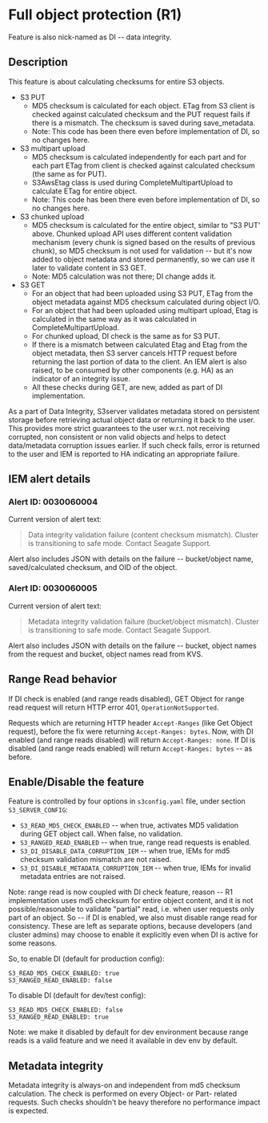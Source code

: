 # Full object protection (R1)

Feature is also nick-named as DI -- data integrity.

## Description

This feature is about calculating checksums for entire S3 objects.

- S3 PUT
  - MD5 checksum is calculated for each object. ETag from S3 client is checked
    against calculated checksum and the PUT request fails if there is a
    mismatch. The checksum is saved during save_metadata.
  - Note: This code has been there even before implementation of DI, so no
    changes here.
- S3 multipart upload
  - MD5 checksum is calculated independently for each part and for each part
    ETag from client is checked against calculated checksum (the same as for
    PUT).
  - S3AwsEtag class is used during CompleteMultipartUpload to calculate ETag
    for entire object.
  - Note: This code has been there even before implementation of DI, so no
    changes here.
- S3 chunked upload
  - MD5 checksum is calculated for the entire object, similar to "S3 PUT'
    above.  Chunked upload API uses different content validation mechanism
    (every chunk is signed based on the results of previous chunk), so MD5
    checksum is not used for validation -- but it's now added to object
    metadata and stored permanently, so we can use it later to validate
    content in S3 GET.
  - Note: MD5 calculation was not there; DI change adds it.
- S3 GET
  - For an object that had been uploaded using S3 PUT, ETag from the object
    metadata against MD5 checksum calculated during object I/O.
  - For an object that had been uploaded using multipart upload, Etag is
    calculated in the same way as it was calculated in CompleteMultipartUpload.
  - For chunked upload, DI check is the same as for S3 PUT.
  - If there is a mismatch between calculated Etag and Etag from the object
    metadata, then S3 server cancels HTTP request before returning the last
    portion of data to the client.  An IEM alert is also raised, to be
    consumed by other components (e.g. HA) as an indicator of an integrity
    issue.
  - All these checks during GET, are new, added as part of DI implementation.

As a part of Data Integrity, S3server validates metadata stored on
persistent storage before retrieving actual object data or returning it back
to the user. This provides more strict guarantees to the user w.r.t.
not receiving corrupted, non consistent or non valid objects and helps to
detect data/metadata corruption issues earlier. If such check fails, error
is returned to the user and IEM is reported to HA indicating an appropriate
failure.


## IEM alert details

### Alert ID: 0030060004

Current version of alert text:

> Data integrity validation failure (content checksum mismatch).
> Cluster is transitioning to safe mode. Contact Seagate Support.

Alert also includes JSON with details on the failure -- bucket/object name,
saved/calculated checksum, and OID of the object.

### Alert ID: 0030060005

Current version of alert text:

> Metadata integrity validation failure (bucket/object mismatch).
> Cluster is transitioning to safe mode. Contact Seagate Support.

Alert also includes JSON with details on the failure -- bucket, object names
from the request and bucket, object names read from KVS.


## Range Read behavior

If DI check is enabled (and range reads disabled), GET Object for range read
request will return HTTP error 401, `OperationNotSupported`.

Requests which are returning HTTP header `Accept-Ranges` (like Get Object
request), before the fix were returning `Accept-Ranges: bytes`.  Now, with
DI enabled (and range reads disabled) will return `Accept-Ranges: none`.
If DI is disabled (and range reads enabled) will return
`Accept-Ranges: bytes` -- as before.


## Enable/Disable the feature

Feature is controlled by four options in `s3config.yaml` file, under
section `S3_SERVER_CONFIG`:

- `S3_READ_MD5_CHECK_ENABLED` -- when true, activates MD5 validation during
  GET object call.  When false, no validation.
- `S3_RANGED_READ_ENABLED` -- when true, range read requests is enabled.
- `S3_DI_DISABLE_DATA_CORRUPTION_IEM` -- when true, IEMs for md5 checksum
  validation mismatch are not raised.
- `S3_DI_DISABLE_METADATA_CORRUPTION_IEM` -- when true, IEMs for invalid
  metadata entries are not raised.

Note: range read is now coupled with DI check feature, reason -- R1
implementation uses md5 checksum for entire object content, and it is not
possible/reasonable to validate "partial" read, i.e. when user requests
only part of an object.  So -- if DI is enabled, we also must disable
range read for consistency.  These are left as separate options, because
developers (and cluster admins) may choose to enable it explicitly even
when DI is active for some reasons.

So, to enable DI (default for production config):

```
S3_READ_MD5_CHECK_ENABLED: true
S3_RANGED_READ_ENABLED: false
```

To disable DI (default for dev/test config):

```
S3_READ_MD5_CHECK_ENABLED: false
S3_RANGED_READ_ENABLED: true
```

Note: we make it disabled by default for dev environment because range reads
is a valid feature and we need it available in dev env by default.


## Metadata integrity

Metadata integrity is always-on and independent from md5 checksum calculation.
The check is performed on every Object- or Part- related requests.
Such checks shouldn't be heavy therefore no performance impact is expected.
